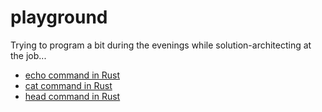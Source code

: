 # playground

Trying to program a bit during the evenings while solution-architecting at the job...


- [echo command in Rust](rust/recho/)
- [cat command in Rust](rust/rcat/)
- [head command in Rust](rust/rhead/)